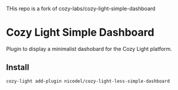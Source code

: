 THis repo is a fork of cozy-labs/cozy-light-simple-dashboard

# Cozy Light Simple Dashboard

Plugin to display a minimalist dashobard for the Cozy Light platform.


## Install

    cozy-light add-plugin nicodel/cozy-light-less-simple-dashboard
